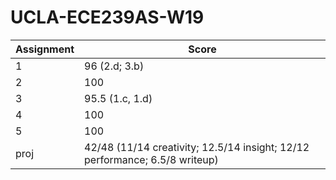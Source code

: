 # UCLA-ECE239AS-W19

Assignment | Score
--- | --- |
1 | 96 (2.d; 3.b)
2 | 100
3 | 95.5 (1.c, 1.d)
4 | 100
5 | 100
proj | 42/48 (11/14 creativity; 12.5/14 insight; 12/12 performance; 6.5/8 writeup)
